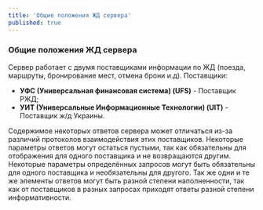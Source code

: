 ```yaml
---
title: 'Общие положения ЖД сервера'
published: true
---
```


### Общие положения ЖД сервера

Сервер работает с двумя поставщиками информации по ЖД (поезда, маршруты, бронирование мест, отмена брони и.д).
Поставщики:

* **УФС (Универсальная финансовая система) (UFS)** - Поставщик РЖД;
* **УИТ (Универсальные Информационные Технологии) (UIT)** - Поставщик ж/д Украины.

Содержимое некоторых ответов сервера может отличаться из-за различий протоколов взаимодействия этих поставщиков.
Некоторые параметры ответов могут остаться пустыми, так как обязательны для отображения для одного поставщика и не возвращаются другим.
Некоторые параметры определённых запросов могут быть обязательны для одного поставщика и необязательны для другого.
Так же одни и те же элементы ответов могут быть разной степени наполненности, так как от поставщиков в разных запросах приходят ответы разной степени информативности.